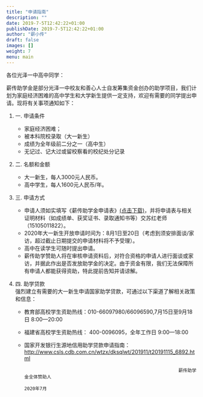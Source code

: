 ```yaml
---
title: "申请指南"
description: ""
date: 2019-7-5T12:42:22+01:00
publishDate: 2019-7-5T12:42:22+01:00
author: "薪小传"
draft: false
images: []
weight: 7
menu: main
---
```


各位光泽一中高中同学：
 
薪传助学金是部分光泽一中校友和善心人士自发筹集资金创办的助学项目，我们计划为家庭经济困难的高中学生和大学新生提供一定支持，欢迎有需要的同学提出申请。现将有关事项通知如下：

1. 一. 申请条件

    * 家庭经济困难；
    * 被本科院校录取（大一新生）
    * 成绩为全年级前二分之一（高中生）
    * 无记过、记大过或留校察看的校纪处分记录

2. 二. 名额和金额  

    * 大一新生，每人3000元人民币。
    * 高中学生，每人1600元人民币/年。
3. 三. 申请方式

    * 申请人须如实填写《薪传助学金申请表》[(点击下载)](../pdfs/2020applicationform.pdf)，并将申请表与相关证明材料（如成绩单、获奖证书、录取通知书等）交苏红老师（15105011822）。
    * 2020年大一新生开放申请时间为：8月1日至20日（考虑到须安排面谈/家访，超过截止日期提交的申请材料将不予受理）。
    * 高中在读学生可随时提出申请。
    * 薪传助学赞助人将在审核申请资料后，对符合资格的申请人进行面谈或家访，并据此作出是否发放助学金的决定。由于资金有限，我们无法保障所有申请人都能获得资助，特此提前告知并请谅解。

4. 四. 助学贷款<br>强烈建立有需要的大一新生申请国家助学贷款，可通过以下渠道了解相关政策和信息：
    * 教育部高校学生资助热线：010-66097980/66096590,7月15日至9月18日 8:00—20:00 
    * 福建省高校学生资助热线： 400-0096095，全年工作日 9:00—18:00
    * 国家开发银行生源地信用助学贷款申请指南：http://www.csls.cdb.com.cn/wtzx/dksqlwt/201911/t20191115_6892.html
                                                                    
                                                                   薪传助学金全体赞助人
                                                                        2020年7月



